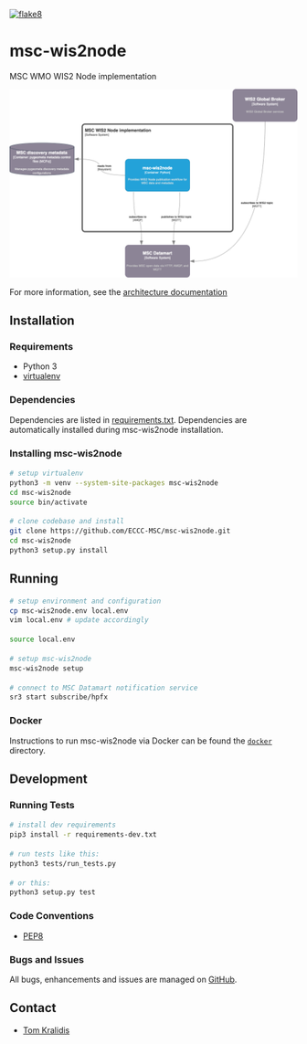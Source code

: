 [![flake8](https://github.com/ECCC-MSC/msc-wis2node/workflows/flake8/badge.svg)](https://github.com/ECCC-MSC/msc-wis2node/actions)

# msc-wis2node

MSC WMO WIS2 Node implementation

<a href="https://github.com/ECCC-MSC/msc-wis2node/blob/main/docs/architecture/c4-container.png"><img alt="MSC WIS2 Node C4 container diagram" src="https://github.com/ECCC-MSC/msc-wis2node/blob/main/docs/architecture/c4-container.png" width="800"/></a>

For more information, see the [architecture documentation](https://github.com/ECCC-MSC/msc-wis2node/blob/main/docs/architecture)

## Installation

### Requirements
- Python 3
- [virtualenv](https://virtualenv.pypa.io)

### Dependencies
Dependencies are listed in [requirements.txt](requirements.txt). Dependencies
are automatically installed during msc-wis2node installation.

### Installing msc-wis2node

```bash
# setup virtualenv
python3 -m venv --system-site-packages msc-wis2node
cd msc-wis2node
source bin/activate

# clone codebase and install
git clone https://github.com/ECCC-MSC/msc-wis2node.git
cd msc-wis2node
python3 setup.py install
```

## Running

```bash
# setup environment and configuration
cp msc-wis2node.env local.env
vim local.env # update accordingly

source local.env

# setup msc-wis2node
msc-wis2node setup

# connect to MSC Datamart notification service
sr3 start subscribe/hpfx
```

### Docker

Instructions to run msc-wis2node via Docker can be found the [`docker`](docker) directory.

## Development

### Running Tests

```bash
# install dev requirements
pip3 install -r requirements-dev.txt

# run tests like this:
python3 tests/run_tests.py

# or this:
python3 setup.py test
```

### Code Conventions

* [PEP8](https://www.python.org/dev/peps/pep-0008)

### Bugs and Issues

All bugs, enhancements and issues are managed on [GitHub](https://github.com/ECCC-MSC/msc-wis2node/issues).

## Contact

* [Tom Kralidis](https://github.com/tomkralidis)
